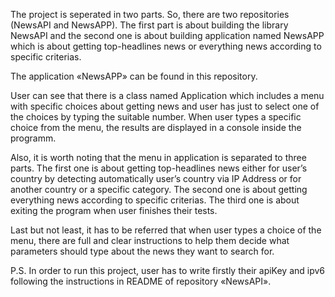 The project is seperated in two parts. So, there are two repositories (NewsAPI and NewsAPP).
The first part is about building the library NewsAPI and the second one is about building application named NewsAPP which is about getting top-headlines news or everything news according to specific criterias.

The application «NewsAPP» can be found in this repository. 

User can see that there is a class named Application which includes a menu with specific choices about getting news and user has just to select one of the choices by typing the suitable number. When user types a specific choice from the menu, the results are displayed in a console inside the programm. 

Also, it is worth noting that the menu in application is separated to three parts. The first one is about getting top-headlines news either for user’s country by detecting automatically user’s country via IP Address or for another country or a specific category. The second one is about getting everything news according to specific criterias. The third one is about exiting the program when user finishes their tests. 

Last but not least, it has to be referred that when user types a choice of the menu, there are full and clear instructions to help them decide what parameters should type about the news they want to search for.

P.S. Ιn order to run this project, user has to write firstly their apiKey and ipv6 following the instructions in README of repository «NewsAPΙ».
